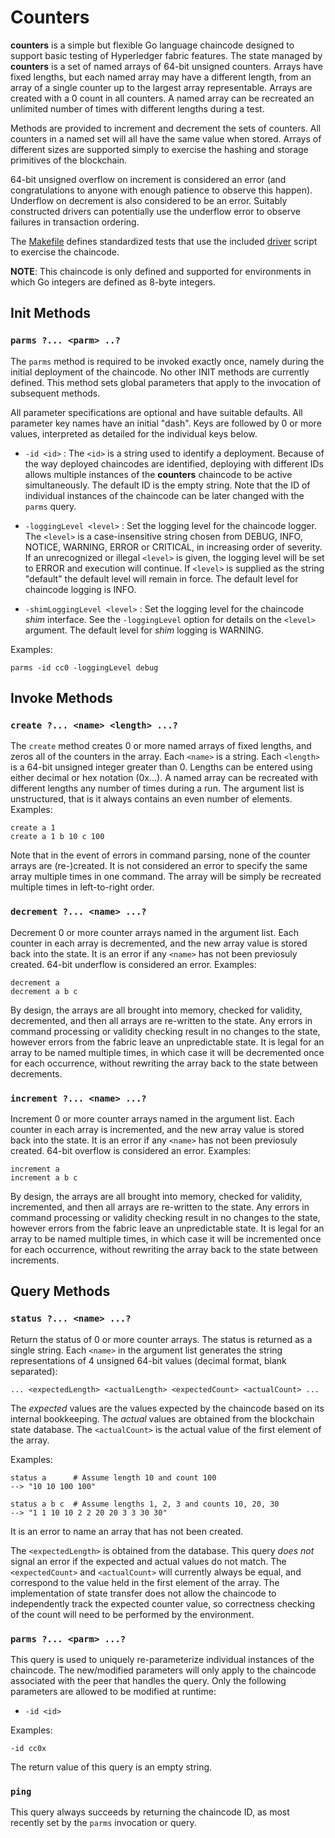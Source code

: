 # Counters

**counters** is a simple but flexible Go language chaincode designed to
  support basic testing of Hyperledger fabric features. The state managed by
  **counters** is a set of named arrays of 64-bit unsigned counters. Arrays
  have fixed lengths, but each named array may have a different length, from
  an array of a single counter up to the largest array representable. Arrays
  are created with a 0 count in all counters. A named array can be recreated
  an unlimited number of times with different lengths during a test.
  
  Methods are provided to increment and decrement the sets of counters. All
  counters in a named set will all have the same value when stored. Arrays of
  different sizes are supported simply to exercise the hashing and storage
  primitives of the blockchain.
  
  64-bit unsigned overflow on increment is considered an error (and
  congratulations to anyone with enough patience to observe this
  happen). Underflow on decrement is also considered to be an error. Suitably
  constructed drivers can potentially use the underflow error to observe
  failures in transaction ordering.
  
  The [Makefile](Makefile) defines standardized tests that use the included 
  [driver](driver) script to exercise the chaincode.

  **NOTE**: This chaincode is only defined and supported for environments in
    which Go integers are defined as 8-byte integers.
	
  
## Init Methods

### `parms ?... <parm> ..?`

The `parms` method is required to be invoked exactly once, namely during the
initial deployment of the chaincode. No other INIT methods are currently
defined.  This method sets global parameters that apply to the invocation of
subsequent methods. 

All parameter specifications are optional and have suitable defaults.  All
parameter key names have an initial "dash". Keys are followed by 0 or more
values, interpreted as detailed for the individual keys below.

- `-id <id>` : The `<id>` is a string used to identify a deployment. Because
  of the way deployed chaincodes are identified, deploying with different IDs
  allows multiple instances of the **counters** chaincode to be active
  simultaneously. The default ID is the empty string. Note that the ID of
  individual instances of the chaincode can be later changed with the `parms`
  query.
  
- `-loggingLevel <level>` : Set the logging level for the chaincode
  logger. The `<level>` is a case-insensitive string chosen from DEBUG, INFO,
  NOTICE, WARNING, ERROR or CRITICAL, in increasing order of severity. If an
  unrecognized or illegal `<level>` is given, the logging level will be set to
  ERROR and execution will continue. If `<level>` is supplied as the string
  "default" the default level will remain in force. The default level for
  chaincode logging is INFO.

- `-shimLoggingLevel <level>` : Set the logging level for the chaincode *shim*
  interface. See the `-loggingLevel` option for details on the `<level>`
  argument. The default level for *shim* logging is WARNING.
  
Examples:

    parms -id cc0 -loggingLevel debug


## Invoke Methods

### `create ?... <name> <length> ...?`

The `create` method creates 0 or more named arrays of fixed lengths, and zeros
all of the counters in the array. Each `<name>` is a string. Each `<length>`
is a 64-bit unsigned integer greater than 0. Lengths can be entered using
either decimal or hex notation (0x...). A named array can be recreated with
different lengths any number of times during a run.  The argument list is
unstructured, that is it always contains an even number of elements. Examples:

	create a 1
	create a 1 b 10 c 100
	
Note that in the event of errors in command parsing, none of the counter
arrays are (re-)created. It is not considered an error to specify the same
array multiple times in one command. The array will be simply be recreated
multiple times in left-to-right order.
	

### `decrement ?... <name> ...?`

Decrement 0 or more counter arrays named in the argument list. Each counter in
each array is decremented, and the new array value is stored back into the
state. It is an error if any `<name>` has not been previosuly created. 64-bit
underflow is considered an error. Examples:

    decrement a
	decrement a b c
	
By design, the arrays are all brought into memory, checked for validity,
decremented, and then all arrays are re-written to the state. Any errors in
command processing or validity checking result in no changes to the state,
however errors from the fabric leave an unpredictable state. It is legal for
an array to be named multiple times, in which case it will be decremented once
for each occurrence, without rewriting the array back to the state between
decrements.
	
	
### `increment ?... <name> ...?`

Increment 0 or more counter arrays named in the argument list. Each counter in
each array is incremented, and the new array value is stored back into the
state. It is an error if any `<name>` has not been previosuly created. 64-bit
overflow is considered an error. Examples:

    increment a
	increment a b c
	
By design, the arrays are all brought into memory, checked for validity,
incremented, and then all arrays are re-written to the state. Any errors in
command processing or validity checking result in no changes to the state,
however errors from the fabric leave an unpredictable state. It is legal for
an array to be named multiple times, in which case it will be incremented once
for each occurrence, without rewriting the array back to the state between
increments.
	

## Query Methods

### `status ?... <name> ...?`

Return the status of 0 or more counter arrays. The status is returned as a
single string. Each `<name>` in the argument list generates the string
representations of 4 unsigned 64-bit values (decimal format, blank
separated):

    ... <expectedLength> <actualLength> <expectedCount> <actualCount> ...
	
The *expected* values are the values expected by the chaincode based on its
internal bookkeeping. The *actual* values are obtained from the blockchain
state database. The `<actualCount>` is the actual value of the first element
of the array.

Examples:

    status a      # Assume length 10 and count 100
	--> "10 10 100 100"
	
	status a b c  # Assume lengths 1, 2, 3 and counts 10, 20, 30
	--> "1 1 10 10 2 2 20 20 3 3 30 30"

It is an error to name an array that has not been created. 

The `<expectedLength>` is obtained from the database. This query *does not*
signal an error if the expected and actual values do not match. The
`<expectedCount>` and `<actualCount>` will currently always be equal, and
correspond to the value held in the first element of the array. The
implementation of state transfer does not allow the chaincode to independently
track the expected counter value, so correctness checking of the count will
need to be performed by the environment.

### `parms ?... <parm> ...?`

This query is used to uniquely re-parameterize individual instances of the
chaincode. The new/modified parameters will only apply to the chaincode
associated with the peer that handles the query. Only the following parameters
are allowed to be modified at runtime:

- `-id <id>`

Examples:

    -id cc0x
	
The return value of this query is an empty string.
	
### `ping`

This query always succeeds by returning the chaincode ID, as most recently set
by the `parms` invocation or query.


  
  

